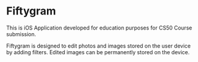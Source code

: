 # Fiftygram

This is iOS Application developed for education purposes for CS50 Course submission.

Fiftygram is designed to edit photos and images stored on the user device by adding filters. Edited images can be permanently stored on the device.

